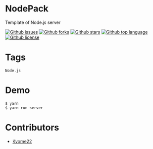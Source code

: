 # NodePack

<!-- # Short Description -->

Template of Node.js server

<!-- # Badges -->

[![Github issues](https://img.shields.io/github/issues/Kyome22/NodePack)](https://github.com/Kyome22/NodePack/issues)
[![Github forks](https://img.shields.io/github/forks/Kyome22/NodePack)](https://github.com/Kyome22/NodePack/network/members)
[![Github stars](https://img.shields.io/github/stars/Kyome22/NodePack)](https://github.com/Kyome22/NodePack/stargazers)
[![Github top language](https://img.shields.io/github/languages/top/Kyome22/NodePack)](https://github.com/Kyome22/NodePack/)
[![Github license](https://img.shields.io/github/license/Kyome22/NodePack)](https://github.com/Kyome22/NodePack/)

# Tags

`Node.js`

# Demo

```console
$ yarn
$ yarn run server  
```

# Contributors

- [Kyome22](https://github.com/Kyome22)

<!-- CREATED_BY_LEADYOU_README_GENERATOR -->